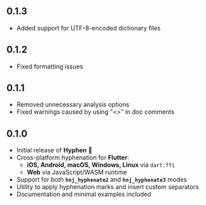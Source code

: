 ## 0.1.3
- Added support for UTF-8-encoded dictionary files

## 0.1.2
- Fixed formatting issues

## 0.1.1
- Removed unnecessary analysis options
- Fixed warnings caused by using "<>" in doc comments

## 0.1.0

- Initial release of **Hyphen** 🎉
- Cross-platform hyphenation for **Flutter**:
    - **iOS, Android, macOS, Windows, Linux** via `dart:ffi`
    - **Web** via JavaScript/WASM runtime
- Support for both **`hnj_hyphenate2`** and **`hnj_hyphenate3`** modes
- Utility to apply hyphenation marks and insert custom separators
- Documentation and minimal examples included